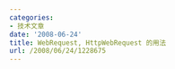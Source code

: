 ```yaml
---
categories:
- 技术文章
date: '2008-06-24'
title: WebRequest, HttpWebRequest 的用法
url: /2008/06/24/1228675
---
```



<div class="cnblogs_code"><!--

Code highlighting produced by Actipro CodeHighlighter (freeware)

http://www.CodeHighlighter.com/

-->![](http://www.cnblogs.com/Images/OutliningIndicators/None.gif)<span style="color: #000000;">WebRequest&nbsp;request&nbsp;</span><span style="color: #000000;">=</span><span style="color: #000000;">&nbsp;WebRequest.Create(http:</span><span style="color: #008000;">//</span><span style="color: #008000;">www.c-sharpcorner.com/index.asp);</span><span style="color: #008000;">

![](http://www.cnblogs.com/Images/OutliningIndicators/None.gif)</span><span style="color: #000000;">WebResponse&nbsp;response&nbsp;</span><span style="color: #000000;">=</span><span style="color: #000000;">&nbsp;request.GetResponse();

![](http://www.cnblogs.com/Images/OutliningIndicators/None.gif)StreamReader&nbsp;reader&nbsp;</span><span style="color: #000000;">=</span><span style="color: #000000;">&nbsp;</span><span style="color: #0000ff;">new</span><span style="color: #000000;">&nbsp;StreamReader(response.GetResponseStream());

![](http://www.cnblogs.com/Images/OutliningIndicators/None.gif)</span><span style="color: #0000ff;">string</span><span style="color: #000000;">&nbsp;str&nbsp;</span><span style="color: #000000;">=</span><span style="color: #000000;">&nbsp;reader.ReadLine();

![](http://www.cnblogs.com/Images/OutliningIndicators/None.gif)</span><span style="color: #0000ff;">while</span><span style="color: #000000;">(str&nbsp;</span><span style="color: #000000;">!=</span><span style="color: #000000;">&nbsp;</span><span style="color: #0000ff;">null</span><span style="color: #000000;">)

![](http://www.cnblogs.com/Images/OutliningIndicators/ExpandedBlockStart.gif)![](http://www.cnblogs.com/Images/OutliningIndicators/ContractedBlock.gif)</span><span id="Codehighlighter1_247_299_Closed_Text" style="border: 1px solid #808080; background-color: #ffffff; display: none;">![](http://www.cnblogs.com/Images/dot.gif)</span><span id="Codehighlighter1_247_299_Open_Text"><span style="color: #000000;">{

![](http://www.cnblogs.com/Images/OutliningIndicators/InBlock.gif)Console.WriteLine(str);

![](http://www.cnblogs.com/Images/OutliningIndicators/InBlock.gif)str&nbsp;</span><span style="color: #000000;">=</span><span style="color: #000000;">&nbsp;reader.ReadLine();

![](http://www.cnblogs.com/Images/OutliningIndicators/ExpandedBlockEnd.gif)}</span></span><span style="color: #000000;">

![](http://www.cnblogs.com/Images/OutliningIndicators/None.gif)

![](http://www.cnblogs.com/Images/OutliningIndicators/None.gif)</span><span style="color: #008000;">//</span><span style="color: #008000;">-------------------------&nbsp;&nbsp;HttpWebRequest&nbsp;---------------------------------</span><span style="color: #008000;">

![](http://www.cnblogs.com/Images/OutliningIndicators/None.gif)</span><span style="color: #000000;">

![](http://www.cnblogs.com/Images/OutliningIndicators/None.gif)HttpWebRequest&nbsp;request&nbsp;</span><span style="color: #000000;">=</span><span style="color: #000000;">&nbsp;(HttpWebRequest)WebRequest.Create&nbsp;(http:</span><span style="color: #008000;">//</span><span style="color: #008000;">www.microsoft.com&nbsp;);</span><span style="color: #008000;">

![](http://www.cnblogs.com/Images/OutliningIndicators/None.gif)</span><span style="color: #000000;">HttpWebResponse&nbsp;response&nbsp;</span><span style="color: #000000;">=</span><span style="color: #000000;">&nbsp;(HttpWebResponse)request.GetResponse();

![](http://www.cnblogs.com/Images/OutliningIndicators/None.gif)String&nbsp;ver&nbsp;</span><span style="color: #000000;">=</span><span style="color: #000000;">&nbsp;response.ProtocolVersion.ToString();

![](http://www.cnblogs.com/Images/OutliningIndicators/None.gif)StreamReader&nbsp;reader&nbsp;</span><span style="color: #000000;">=</span><span style="color: #000000;">&nbsp;</span><span style="color: #0000ff;">new</span><span style="color: #000000;">&nbsp;StreamReader(response.GetResponseStream()&nbsp;);

![](http://www.cnblogs.com/Images/OutliningIndicators/None.gif)</span><span style="color: #0000ff;">string</span><span style="color: #000000;">&nbsp;str&nbsp;</span><span style="color: #000000;">=</span><span style="color: #000000;">&nbsp;reader.ReadLine();

![](http://www.cnblogs.com/Images/OutliningIndicators/None.gif)</span><span style="color: #0000ff;">while</span><span style="color: #000000;">(str&nbsp;</span><span style="color: #000000;">!=</span><span style="color: #000000;">&nbsp;</span><span style="color: #0000ff;">null</span><span style="color: #000000;">)

![](http://www.cnblogs.com/Images/OutliningIndicators/ExpandedBlockStart.gif)![](http://www.cnblogs.com/Images/OutliningIndicators/ContractedBlock.gif)</span><span id="Codehighlighter1_707_759_Closed_Text" style="border: 1px solid #808080; background-color: #ffffff; display: none;">![](http://www.cnblogs.com/Images/dot.gif)</span><span id="Codehighlighter1_707_759_Open_Text"><span style="color: #000000;">{

![](http://www.cnblogs.com/Images/OutliningIndicators/InBlock.gif)Console.WriteLine(str);

![](http://www.cnblogs.com/Images/OutliningIndicators/InBlock.gif)str&nbsp;</span><span style="color: #000000;">=</span><span style="color: #000000;">&nbsp;reader.ReadLine();

![](http://www.cnblogs.com/Images/OutliningIndicators/ExpandedBlockEnd.gif)}</span></span></div>